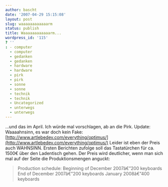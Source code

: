 ```yaml
---
author: bascht
date: '2007-04-29 15:15:08'
layout: post
slug: waaaaaaaaaaaarm
status: publish
title: Waaaaaaaaaaaarm...
wordpress_id: '115'
? ''
: - computer
  - computer
  - gedanken
  - gedanken
  - hardware
  - hardware
  - pirk
  - pirk
  - sonne
  - sonne
  - technik
  - technik
  - Uncategorized
  - unterwegs
  - unterwegs
---
```


...und das im April. Ich würde mal vorschlagen, ab an die Pirk.
Update: Waaaahnsinn, es war doch kein Fake:
[http://www.artlebedev.com/everything/optimus/](http://www.artlebedev.com/everything/optimus/)
Leider ist eben der Preis auch WAHNSINN. Ersten Berichten zufolge
soll das Tastatürchen für ca. 1500€ über den Ladentisch gehen. Der
Preis wird deutlicher, wenn man sich mal auf der Seite die
Produktionsmengen anguckt:
> Production schedule: Beginning of December 2007â€”200 keyboards End
> of December 2007â€”200 keyboards January 2008â€”400 keyboards



